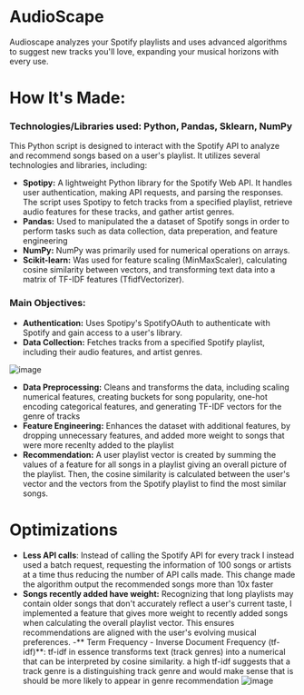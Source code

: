 # AudioScape
Audioscape analyzes your Spotify playlists and uses advanced algorithms to suggest new tracks you'll love, expanding your musical horizons with every use.

# How It's Made:

### **Technologies/Libraries used:** Python, Pandas, Sklearn, NumPy

This Python script is designed to interact with the Spotify API to analyze and recommend songs based on a user's playlist. It utilizes several technologies and libraries, including:

- **Spotipy:** A lightweight Python library for the Spotify Web API. It handles user authentication, making API requests, and parsing the responses. The script uses Spotipy to fetch tracks from a specified playlist, retrieve audio features for these tracks, and gather artist genres.
- **Pandas:** Used to manipulated the a dataset of Spotify songs in order to perform tasks such as data collection, data preperation, and feature engineering
- **NumPy:** NumPy was primarily used for numerical operations on arrays.
- **Scikit-learn:** Was used for feature scaling (MinMaxScaler), calculating cosine similarity between vectors, and transforming text data into a matrix of TF-IDF features (TfidfVectorizer).

### **Main Objectives:**

- **Authentication:** Uses Spotipy's SpotifyOAuth to authenticate with Spotify and gain access to a user's library.
- **Data Collection:** Fetches tracks from a specified Spotify playlist, including their audio features, and artist genres.
  
![image](https://github.com/Jason10293/Audioscape/assets/66051354/f3eafa32-9971-4bdf-af72-b18e84d739c0)

- **Data Preprocessing:** Cleans and transforms the data, including scaling numerical features, creating buckets for song popularity, one-hot encoding categorical features, and generating TF-IDF vectors for the genre of tracks
- **Feature Engineering:** Enhances the dataset with additional features, by dropping unnecessary features, and added more weight to songs that were more recenlty added to the playlist
- **Recommendation:** A user playlist vector is created by summing the values of a feature for all songs in a playlist giving an overall picture of the playlist. Then, the cosine similarity is calculated between the user's vector and the vectors from the Spotify playlist to find the most similar songs.

# Optimizations
- **Less API calls**: Instead of calling the Spotify API for every track I instead used a batch request, requesting the information of 100 songs or artists at a time thus reducing the number of API calls made. This change made the algorithm output the recommended songs more than 10x faster
- **Songs recently added have weight:** Recognizing that long playlists may contain older songs that don't accurately reflect a user's current taste, I implemented a feature that gives more weight to recently added songs when calculating the overall playlist vector. This ensures recommendations are aligned with the user's evolving musical preferences.
-** Term Frequency - Inverse Document Frequency (tf-idf)**: tf-idf in essence transforms text (track genres) into a numerical that can be interpreted by cosine similarity. a high tf-idf suggests that a track genre is a distinguishing track genre and would make sense that is should be more likely to appear in genre recommendation
  ![image](https://github.com/Jason10293/Audioscape/assets/66051354/972cbe2b-2809-4854-9654-c8424e07bdec)

